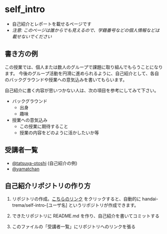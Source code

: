 # self_intro

* 自己紹介とレポートを載せるページです
* _注意: このページは誰からでも見えるので、学籍番号などの個人情報などは載せないでください_


## 書き方の例

この授業では、個人または数人のグループで課題に取り組んでもらうことになります。
今後のグループ活動を円滑に進められるように、自己紹介として、各自のバックグラウンドや授業への意気込みを書いてもらいます。

自己紹介に書く内容が思いつかない人は、次の項目を参考にしてみて下さい。

* バックグラウンド
  * 出身
  * 趣味
* 授業への意気込み
  * この授業に期待すること
  * 授業の内容をどのように活かしたいか等


## 受講者一覧

* [@tatsuya-otoshi](https://github.com/handai-trema/self-intro-tatsuya-otoshi) (自己紹介の例)
* [@yamatchan](https://github.com/handai-trema/self-intro-yamatchan)


## 自己紹介リポジトリの作り方

1. リポジトリの作成。[こちらのリンク](https://classroom.github.com/assignment-invitations/83861ac9463b4c1abdba7523ae4aa2d1) をクリックすると、自動的に handai-trema/self-intro-[ユーザ名] というリポジトリが作成できます。

2. できたリポジトリに README.md を作り、自己紹介を書いてコミットする

3. このファイルの「受講者一覧」にリポジトリへのリンクを張る
